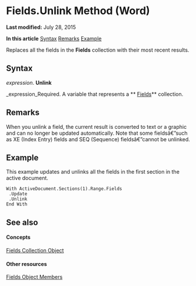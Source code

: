 
# Fields.Unlink Method (Word)

 **Last modified:** July 28, 2015

 **In this article**
 [Syntax](#sectionSection0)
 [Remarks](#sectionSection1)
 [Example](#sectionSection2)


Replaces all the fields in the  **Fields** collection with their most recent results.


## Syntax
<a name="sectionSection0"> </a>

 _expression_. **Unlink**

 _expression_Required. A variable that represents a  ** [Fields](c79065bb-ba29-22fd-a9d7-90bb10550035.md)** collection.


## Remarks
<a name="sectionSection1"> </a>

When you unlink a field, the current result is converted to text or a graphic and can no longer be updated automatically. Note that some fieldsâ€”such as XE (Index Entry) fields and SEQ (Sequence) fieldsâ€”cannot be unlinked.


## Example
<a name="sectionSection2"> </a>

This example updates and unlinks all the fields in the first section in the active document.


```
With ActiveDocument.Sections(1).Range.Fields 
 .Update 
 .Unlink 
End With
```


## See also
<a name="sectionSection2"> </a>


#### Concepts


 [Fields Collection Object](c79065bb-ba29-22fd-a9d7-90bb10550035.md)
#### Other resources


 [Fields Object Members](b480b07e-2a71-0e3d-113c-962fcd484bd4.md)
